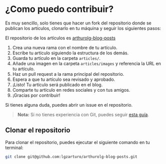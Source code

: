 # ¿Como puedo contribuir?

Es muy sencillo, solo tienes que hacer un fork del repositorio donde se publican los artículos, clonarlo en tu máquina y seguir los siguientes pasos:

El repositorio de los artículos es [arthurolg-blog-posts](https://github.com/lgzarturo/arthurolg-blog-posts)

1. Crea una nueva rama con el nombre de tu artículo.
2. Escribe tu artículo siguiendo la estructura de los demás.
3. Guarda tu artículo en la carpeta `articles/`.
4. Añade una imagen en la carpeta `articles/images` y referencia la URL en tu artículo.
5. Haz un pull request a la rama principal del repositorio.
6. Espera a que tu artículo sea revisado y aprobado.
7. ¡Listo! Tu artículo será publicado en el blog.
8. Comparte tu artículo en redes sociales y con tus amigos.
9. ¡Gracias por contribuir!

Si tienes alguna duda, puedes abrir un issue en el repositorio.

> **Nota:** Si no tienes experiencia con Git, puedes seguir [esta guía](https://guides.github.com/activities/forking/).

## Clonar el repositorio

Para clonar el repositorio, puedes ejecutar el siguiente comando en tu terminal:

```bash
git clone git@github.com:lgzarturo/arthurolg-blog-posts.git
```
